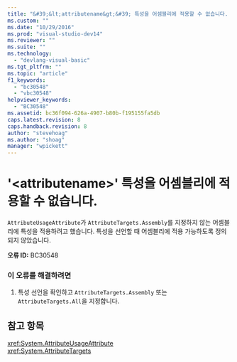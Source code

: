 ```yaml
---
title: "&#39;&lt;attributename&gt;&#39; 특성을 어셈블리에 적용할 수 없습니다. | Microsoft Docs"
ms.custom: ""
ms.date: "10/29/2016"
ms.prod: "visual-studio-dev14"
ms.reviewer: ""
ms.suite: ""
ms.technology: 
  - "devlang-visual-basic"
ms.tgt_pltfrm: ""
ms.topic: "article"
f1_keywords: 
  - "bc30548"
  - "vbc30548"
helpviewer_keywords: 
  - "BC30548"
ms.assetid: bc36f094-626a-4907-b80b-f195155fa5db
caps.latest.revision: 8
caps.handback.revision: 8
author: "stevehoag"
ms.author: "shoag"
manager: "wpickett"
---
```

# &#39;&lt;attributename&gt;&#39; 특성을 어셈블리에 적용할 수 없습니다.
`AttributeUsageAttribute`가 `AttributeTargets.Assembly`를 지정하지 않는 어셈블리에 특성을 적용하려고 했습니다. 특성을 선언할 때 어셈블리에 적용 가능하도록 정의되지 않았습니다.  
  
 **오류 ID:** BC30548  
  
### 이 오류를 해결하려면  
  
1.  특성 선언을 확인하고 `AttributeTargets.Assembly` 또는 `AttributeTargets.All`을 지정합니다.  
  
## 참고 항목  
 <xref:System.AttributeUsageAttribute>   
 <xref:System.AttributeTargets>